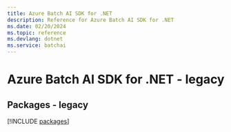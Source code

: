```yaml
---
title: Azure Batch AI SDK for .NET
description: Reference for Azure Batch AI SDK for .NET
ms.date: 02/20/2024
ms.topic: reference
ms.devlang: dotnet
ms.service: batchai
---
```

# Azure Batch AI SDK for .NET - legacy
## Packages - legacy
[!INCLUDE [packages](batch-ai-index.md)]